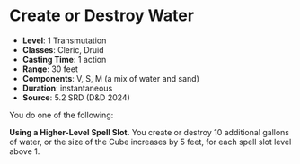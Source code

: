 # Create or Destroy Water

- **Level**: 1 Transmutation
- **Classes**: Cleric, Druid
- **Casting Time**: 1 action
- **Range**: 30 feet
- **Components**: V, S, M (a mix of water and sand)
- **Duration**: instantaneous
- **Source**: 5.2 SRD (D&D 2024)

You do one of the following:

**Using a Higher-Level Spell Slot.** You create or destroy 10 additional gallons of water, or the size of the Cube increases by 5 feet, for each spell slot level above 1.
